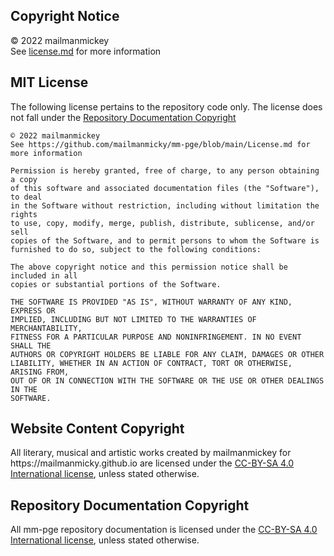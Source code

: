 <h2>Copyright Notice</h2>
© 2022 mailmanmickey
<br>
See <a href="https://github.com/mailmanmicky/mailmanmicky.github.io/blob/main/License.md">license.md</a> for more information

<h2>MIT License</h2>
The following license pertains to the repository code only. The license does not fall under the <a href="https://github.com/mailmanmicky/mailmanmicky.github.io/blob/main/License.md#RDC">Repository Documentation Copyright</a>

```
© 2022 mailmanmickey
See https://github.com/mailmanmicky/mm-pge/blob/main/License.md for more information

Permission is hereby granted, free of charge, to any person obtaining a copy
of this software and associated documentation files (the "Software"), to deal
in the Software without restriction, including without limitation the rights
to use, copy, modify, merge, publish, distribute, sublicense, and/or sell
copies of the Software, and to permit persons to whom the Software is
furnished to do so, subject to the following conditions:

The above copyright notice and this permission notice shall be included in all
copies or substantial portions of the Software.

THE SOFTWARE IS PROVIDED "AS IS", WITHOUT WARRANTY OF ANY KIND, EXPRESS OR
IMPLIED, INCLUDING BUT NOT LIMITED TO THE WARRANTIES OF MERCHANTABILITY,
FITNESS FOR A PARTICULAR PURPOSE AND NONINFRINGEMENT. IN NO EVENT SHALL THE
AUTHORS OR COPYRIGHT HOLDERS BE LIABLE FOR ANY CLAIM, DAMAGES OR OTHER
LIABILITY, WHETHER IN AN ACTION OF CONTRACT, TORT OR OTHERWISE, ARISING FROM,
OUT OF OR IN CONNECTION WITH THE SOFTWARE OR THE USE OR OTHER DEALINGS IN THE
SOFTWARE.
```
<h2>Website Content Copyright</h2>
All literary, musical and artistic works created by mailmanmickey for https://mailmanmicky.github.io are licensed under the <a href="https://creativecommons.org/licenses/by-sa/4.0/legalcode">CC-BY-SA 4.0 International license</a>, unless stated otherwise.

<h2 id="RDC">Repository Documentation Copyright</h2>
All mm-pge repository documentation is licensed under the <a href="https://creativecommons.org/licenses/by-sa/4.0/legalcode">CC-BY-SA 4.0 International license</a>, unless stated otherwise. 
